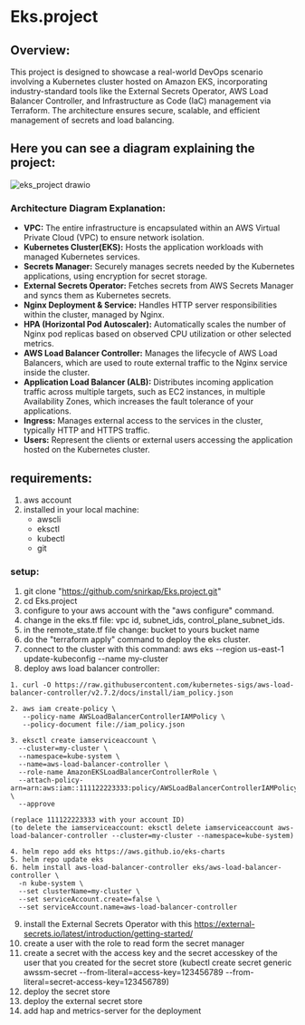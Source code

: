 # Eks.project
## Overview:
This project is designed to showcase a real-world DevOps scenario involving a Kubernetes cluster hosted on Amazon EKS, incorporating industry-standard tools like the External Secrets Operator, AWS Load Balancer Controller, and Infrastructure as Code (IaC) management via Terraform. The architecture ensures secure, scalable, and efficient management of secrets and load balancing.
## Here you can see a diagram explaining the project:
![eks_project drawio](https://github.com/snirkap/Eks.project/assets/120733215/bee4a226-1ac2-4b50-b58c-c510ec03d9e1)
### Architecture Diagram Explanation:
* **VPC:** The entire infrastructure is encapsulated within an AWS Virtual Private Cloud (VPC) to ensure network isolation.
* **Kubernetes Cluster(EKS):** Hosts the application workloads with managed Kubernetes services.
* **Secrets Manager:** Securely manages secrets needed by the Kubernetes applications, using encryption for secret storage.
* **External Secrets Operator:** Fetches secrets from AWS Secrets Manager and syncs them as Kubernetes secrets.
* **Nginx Deployment & Service:** Handles HTTP server responsibilities within the cluster, managed by Nginx.
* **HPA (Horizontal Pod Autoscaler):** Automatically scales the number of Nginx pod replicas based on observed CPU utilization or other selected metrics.
* **AWS Load Balancer Controller:** Manages the lifecycle of AWS Load Balancers, which are used to route external traffic to the Nginx service inside the cluster.
* **Application Load Balancer (ALB):** Distributes incoming application traffic across multiple targets, such as EC2 instances, in multiple Availability Zones, which increases the fault tolerance of your applications.
* **Ingress:** Manages external access to the services in the cluster, typically HTTP and HTTPS traffic.
* **Users:** Represent the clients or external users accessing the application hosted on the Kubernetes cluster.
## requirements:
1. aws account
2. installed in your local machine:
   * awscli
   * eksctl
   * kubectl
   * git
### setup:
1. git clone "https://github.com/snirkap/Eks.project.git"
2. cd Eks.project
3. configure to your aws account with the "aws configure" command.
4. change in the eks.tf file: vpc id, subnet_ids, control_plane_subnet_ids.
5. in the remote_state.tf file change: bucket to yours bucket name
6. do the "terraform apply" command to deploy the eks cluster.  
8. connect to the cluster with this command: aws eks --region us-east-1 update-kubeconfig --name my-cluster
9. deploy aws load balancer controller:
```
1. curl -O https://raw.githubusercontent.com/kubernetes-sigs/aws-load-balancer-controller/v2.7.2/docs/install/iam_policy.json

2. aws iam create-policy \
   --policy-name AWSLoadBalancerControllerIAMPolicy \
   --policy-document file://iam_policy.json

3. eksctl create iamserviceaccount \
  --cluster=my-cluster \
  --namespace=kube-system \
  --name=aws-load-balancer-controller \
  --role-name AmazonEKSLoadBalancerControllerRole \
  --attach-policy-arn=arn:aws:iam::111122223333:policy/AWSLoadBalancerControllerIAMPolicy \
  --approve

(replace 111122223333 with your account ID)
(to delete the iamserviceaccount: eksctl delete iamserviceaccount aws-load-balancer-controller --cluster=my-cluster --namespace=kube-system)

4. helm repo add eks https://aws.github.io/eks-charts
5. helm repo update eks
6. helm install aws-load-balancer-controller eks/aws-load-balancer-controller \
  -n kube-system \
  --set clusterName=my-cluster \
  --set serviceAccount.create=false \
  --set serviceAccount.name=aws-load-balancer-controller 
```
9. install the External Secrets Operator with this https://external-secrets.io/latest/introduction/getting-started/ 
14. create a user with the role to read form the secret manager
15. create a secret with the access key and the secret accesskey of the user that you created for the secret store (kubectl create secret generic awssm-secret --from-literal=access-key=123456789 --from-literal=secret-access-key=123456789)
16. deploy the secret store
17. deploy the external secret store
18. add hap and metrics-server for the deployment


 
